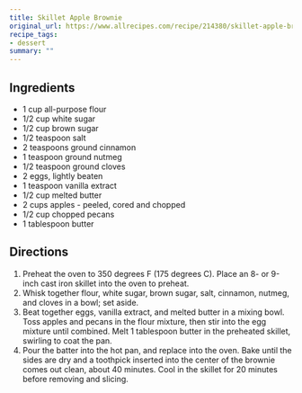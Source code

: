 ```yaml
---
title: Skillet Apple Brownie
original_url: https://www.allrecipes.com/recipe/214380/skillet-apple-brownie/
recipe_tags:
- dessert
summary: ""
---
```


## Ingredients

* 1 cup all-purpose flour
* 1/2 cup white sugar
* 1/2 cup brown sugar
* 1/2 teaspoon salt
* 2 teaspoons ground cinnamon
* 1 teaspoon ground nutmeg
* 1/2 teaspoon ground cloves
* 2 eggs, lightly beaten
* 1 teaspoon vanilla extract
* 1/2 cup melted butter
* 2 cups apples - peeled, cored and chopped
* 1/2 cup chopped pecans
* 1 tablespoon butter

## Directions

1. Preheat the oven to 350 degrees F (175 degrees C). Place an 8- or 9-inch cast iron skillet into the oven to preheat.
1. Whisk together flour, white sugar, brown sugar, salt, cinnamon, nutmeg, and cloves in a bowl; set aside.
1. Beat together eggs, vanilla extract, and melted butter in a mixing bowl. Toss apples and pecans in the flour mixture, then stir into the egg mixture until combined. Melt 1 tablespoon butter in the preheated skillet, swirling to coat the pan.
1. Pour the batter into the hot pan, and replace into the oven. Bake until the sides are dry and a toothpick inserted into the center of the brownie comes out clean, about 40 minutes. Cool in the skillet for 20 minutes before removing and slicing.